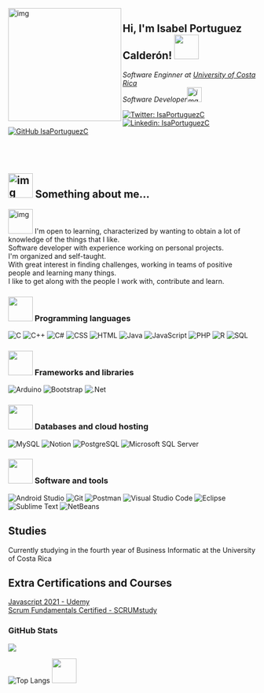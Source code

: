 <img align='left' src="https://user-images.githubusercontent.com/39344285/148106818-581411e3-9376-4bb1-b28d-96bd3aef6de5.png" width="230" alt="img">
<h2> Hi, I'm Isabel Portuguez Calderón! <img src="https://media.giphy.com/media/oz45ELYgMoYVsZqmor/giphy.gif" width="50"></h2>
<p><em>Software Enginner at <a href="http://www.ucr.ac.cr">University of Costa Rica</a></br>Software Developer<img src="https://media.giphy.com/media/WUlplcMpOCEmTGBtBW/giphy.gif" width="30" alt="img"> </em></p>

[![Twitter: IsaPortuguezC](https://img.shields.io/twitter/follow/IsaPortuguezC?style=social)](https://twitter.com/IsaPortuguezC)
[![Linkedin: IsaPortuguezC](https://img.shields.io/badge/-IsaPortuguezC-blue?style=flat-square&logo=Linkedin&logoColor=white&link=https://www.linkedin.com/in/isabel-portuguez-calderón/)](https://www.linkedin.com/in/isabel-portuguez-calder%C3%B3n-142b4b229/)
[![GitHub IsaPortuguezC](https://img.shields.io/github/followers/IsaPortuguez?label=follow&style=social)](https://github.com/IsaPortuguez)</br></br>

</br>

## <img src="https://media.giphy.com/media/RLnxba0kpSxHgconH1/giphy.gif" width="50" alt="img"> Something about me...

<img src="https://media.giphy.com/media/VgCDAzcKvsR6OM0uWg/giphy.gif" width="50" alt="img"> I'm open to learning, characterized by wanting to obtain a lot of knowledge of the things that I like.</br> 
Software developer with experience working on personal projects.</br>
I'm organized and self-taught.</br>
With great interest in finding challenges, working in teams of positive people and learning many things.</br>
I like to get along with the people I work with, contribute and learn. 

### <img src="https://media.giphy.com/media/j0HjChGV0J44KrrlGv/giphy.gif" width="50"> Programming languages

<p>
    <img alt="C" src="https://custom-icon-badges.herokuapp.com/badge/C-03599C.svg?logo=c-in-hexagon&logoColor=white" alt="img">
    <img alt="C++" src="https://custom-icon-badges.herokuapp.com/badge/C++-9C033A.svg?logo=cpp2&logoColor=white" alt="img">
    <img alt="C#" src="https://custom-icon-badges.herokuapp.com/badge/C%23-68217A.svg?logo=cs2&logoColor=white" alt="img">
    <img alt="CSS" src="https://img.shields.io/badge/CSS-1572B6.svg?logo=css3&logoColor=white" alt="img">
    <img alt="HTML" src="https://img.shields.io/badge/HTML-E34F26.svg?logo=html5&logoColor=white" alt="img">
    <img alt="Java" src="https://img.shields.io/badge/Java-007396.svg?logo=java&logoColor=white" alt="img">
    <img alt="JavaScript" src="https://img.shields.io/badge/JavaScript-F7DF1E.svg?logo=javascript&logoColor=black" alt="img">
    <img alt="PHP" src="https://img.shields.io/badge/PHP-777BB4.svg?logo=php&logoColor=white" alt="img">
    <img alt="R" src="https://img.shields.io/badge/R-276DC3.svg?logo=r&logoColor=white" alt="img">
    <img alt="SQL" src="https://custom-icon-badges.herokuapp.com/badge/SQL-025E8C.svg?logo=database&logoColor=white" alt="img">
</p>

### <img src="https://media.giphy.com/media/mGcNjsfWAjY5AEZNw6/giphy.gif" width="50"> Frameworks and libraries

<p>
    <img alt="Arduino" src="https://img.shields.io/badge/-Arduino-00979D?logo=Arduino&logoColor=white" alt="img">
    <img alt="Bootstrap" src="https://img.shields.io/badge/Bootstrap-7952B3.svg?logo=bootstrap&logoColor=white" alt="img">
    <img alt=".Net" src="https://img.shields.io/badge/.NET-5C2D91?logo=.net&logoColor=white" alt="img">
</p>

### <img src="https://media.giphy.com/media/cKc0u9hyvZEOjD8V08/giphy.gif" width="50"> Databases and cloud hosting

<p>
    <img alt="MySQL" src="https://img.shields.io/badge/MySQL-00f.svg?logo=mysql&logoColor=white" alt="img">
    <img alt="Notion" src="https://img.shields.io/badge/Notion-010101.svg?logo=notion&logoColor=white" alt="img">
    <img alt="PostgreSQL" src ="https://img.shields.io/badge/PostgreSQL-316192.svg?logo=postgresql&logoColor=white" alt="img">
    <img alt="Microsoft SQL Server" src ="https://img.shields.io/badge/Microsoft%20SQL%20Server-E60501.svg?logo=microsoftsqlserver&logoColor=white" alt="img">
</p>

### <img src="https://media.giphy.com/media/EdkAMlwa8n5eRY5tK4/giphy.gif" width="50"> Software and tools

<p>
    <img alt="Android Studio" src="https://img.shields.io/badge/Android%20Studio-008678.svg?logo=android-studio&logoColor=white" alt="img">
    <img alt="Git" src="https://img.shields.io/badge/Git-F05033.svg?logo=git&logoColor=white" alt="img">
    <img alt="Postman" src="https://img.shields.io/badge/Postman-FF6C37?logo=postman&logoColor=white" alt="img">
    <img alt="Visual Studio Code" src="https://img.shields.io/badge/Visual%20Studio%20Code-0078d7.svg?logo=visual-studio-code&logoColor=white" alt="img">
    <img alt="Eclipse" src="https://img.shields.io/badge/Eclipse-2C2255.svg?logo=eclipse&logoColor=white" alt="img">
    <img alt="Sublime Text" src="https://img.shields.io/badge/Sublime%20Text-FF9800.svg?logo=sublimetext&logoColor=white" alt="img">
    <img alt="NetBeans" src="https://img.shields.io/badge/NetBeans-1B6AC6.svg?logo=netbeans&logoColor=white" alt="img">
</p>

## Studies
Currently studying in the fourth year of Business Informatic at the University of Costa Rica

## Extra Certifications and Courses
<a href='https://www.udemy.com/certificate/UC-9700ff50-253c-4723-a92c-885b9c20471e/' target='_blank'>
   Javascript 2021 - Udemy
</a>
</br>
<a href='https://c46e136a583f7e334124-ac22991740ab4ff17e21daf2ed577041.ssl.cf1.rackcdn.com/Certificate/ScrumFundamentalsCertified-IsabelPortuguezCalderón-954424.pdf' target='_blank'>
   Scrum Fundamentals Certified - SCRUMstudy
</a>
</br>

<h3 align="left">GitHub Stats</h3> 
<a href="">
  <img align="centre" src="https://github-readme-stats.vercel.app/api?username=IsaPortuguez&count_private=true&include_all_commits=true&show_icons=true&theme=material-palenight" />
<a/>
     
![Top Langs](https://github-readme-stats.vercel.app/api/top-langs/?username=IsaPortuguez&layout=compact&theme=material-palenight) 
<img src="https://media.giphy.com/media/ZecG55EwJGxkXWRgbp/giphy.gif" width="50"> 
